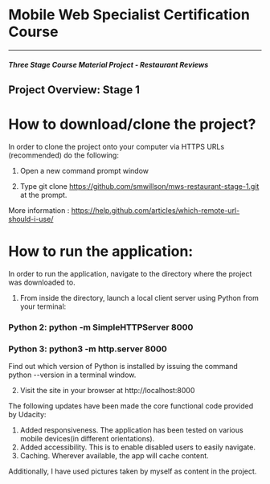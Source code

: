 # Mobile Web Specialist Certification Course
---
#### _Three Stage Course Material Project - Restaurant Reviews_

## Project Overview: Stage 1

# How to download/clone the project?

In order to clone the project onto your computer via HTTPS URLs (recommended) do the following:

1. Open a new command prompt window

2. Type git clone https://github.com/smwillson/mws-restaurant-stage-1.git at the prompt.

More information : https://help.github.com/articles/which-remote-url-should-i-use/

# How to run the application:

In order to run the application, navigate to the directory where the project was downloaded to.

1. From inside the  directory, launch a local client server using Python from your terminal:
### Python 2: python -m SimpleHTTPServer 8000
### Python 3: python3 -m http.server 8000
Find out which version of Python is installed by issuing the command python --version in a terminal window.

2. Visit the site in your browser at http://localhost:8000

The following updates have been made the core functional code provided by Udacity:

1. Added responsiveness. The application has been tested on various mobile devices(in different orientations).
2. Added accessibility. This is to enable disabled users to easily navigate.
3. Caching. Wherever available, the app will cache content.

Additionally, I have used pictures taken by myself as content in the project.

